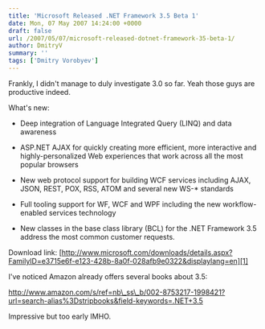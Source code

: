 ```yaml
---
title: 'Microsoft Released .NET Framework 3.5 Beta 1'
date: Mon, 07 May 2007 14:24:00 +0000
draft: false
url: /2007/05/07/microsoft-released-dotnet-framework-35-beta-1/
author: DmitryV
summary: ''
tags: ['Dmitry Vorobyev']
---
```


Frankly, I didn't manage to duly investigate 3.0 so far. Yeah those guys are productive indeed.

What's new:

*   Deep integration of Language Integrated Query (LINQ) and data awareness  
    
*   ASP.NET AJAX for quickly creating more efficient, more interactive and highly-personalized Web experiences that work across all the most popular browsers  
    
*   New web protocol support for building WCF services including AJAX, JSON, REST, POX, RSS, ATOM and several new WS-\* standards  
    
*   Full tooling support for WF, WCF and WPF including the new workflow-enabled services technology  
    
*   New classes in the base class library (BCL) for the .NET Framework 3.5 address the most common customer requests.

Download link: [http://www.microsoft.com/downloads/details.aspx?FamilyID=e3715e6f-e123-428b-8a0f-028afb9e0322&displaylang=en][1]

I've noticed Amazon already offers several books about 3.5:

http://www.amazon.com/s/ref=nb\_ss\_b/002-8753217-1998421?url=search-alias%3Dstripbooks&field-keywords=.NET+3.5

Impressive but too early IMHO.




[1]: https://www.microsoft.com/en-us/download/



